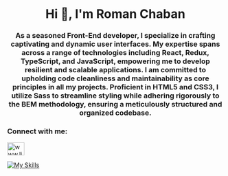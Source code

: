 <h1 align="center">Hi 👋, I'm Roman Chaban</h1>
<h3 align="center">As a seasoned Front-End developer, I specialize in crafting captivating and dynamic user interfaces. My expertise spans across a range of technologies including React, Redux, TypeScript, and JavaScript, empowering me to develop resilient and scalable applications. I am committed to upholding code cleanliness and maintainability as core principles in all my projects. Proficient in HTML5 and CSS3, I utilize Sass to streamline styling while adhering rigorously to the BEM methodology, ensuring a meticulously structured and organized codebase.</h3>

<h3 align="left">Connect with me:</h3>
<p align="left">
<a href="https://linkedin.com/in/www.linkedin.com/in/chaban1001" target="blank"><img align="center" src="https://raw.githubusercontent.com/rahuldkjain/github-profile-readme-generator/master/src/images/icons/Social/linked-in-alt.svg" alt="www.linkedin.com/in/chaban1001" height="30" width="40" /></a>
</p>

[![My Skills](https://skillicons.dev/icons?i=js,html,css,wasm)](https://skillicons.dev)

